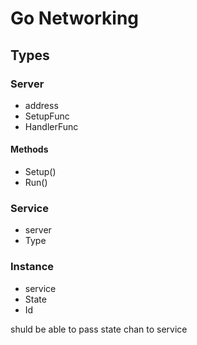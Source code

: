 # Go Networking

## Types

### Server

- address
- SetupFunc
- HandlerFunc

#### Methods

- Setup()
- Run()

### Service

- server
- Type

### Instance

- service
- State
- Id

shuld be able to pass state chan to service
